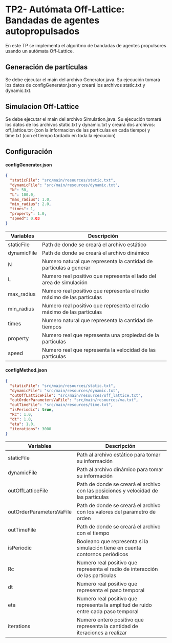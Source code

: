 # TP2- Autómata Off-Lattice: Bandadas de agentes autopropulsados

En este TP se implementa el algoritmo de bandadas de agentes propulsores usando un autómata Off-Lattice.

## Generación de partículas

Se debe ejecutar el main del archivo Generator.java. Su ejecución tomará los datos de configGenerator.json y creará
los archivos static.txt y dynamic.txt.

## Simulacion Off-Lattice

Se debe ejecutar el main del archivo Simulation.java. Su ejecución tomará los datos de los archivos static.txt y dynamic.txt
y creará dos archivos: off_lattice.txt (con la informacion de las particulas en cada tiempo) y time.txt (con el tiempo tardado
en toda la ejecucion)

## Configuración

#### configGenerator.json 

``` json
{
  "staticFile": "src/main/resources/static.txt",
  "dynamicFile": "src/main/resources/dynamic.txt",
  "N": 50,
  "L": 100.0,
  "max_radius": 1.0,
  "min_radius": 2.0,
  "times": 1,
  "property": 1.0,
  "speed": 0.03
}
```

| Variables    | Descripción                                                           |
|--------------|-----------------------------------------------------------------------|
| staticFile   | Path de donde se creará el archivo estático                           | 
| dynamicFile  | Path de donde se creará el archivo dinámico                           | 
| N            | Numero natural que representa la cantidad de partículas a generar     | 
| L            | Numero real positivo que representa el lado del area de simulación    | 
| max_radius   | Numero real positivo que representa el radio máximo de las partículas | 
| min_radius   | Numero real positivo que representa el radio máximo de las partículas | 
| times        | Numero natural que representa la cantidad de tiempos                  |
| property     | Numero real que representa una propiedad de la particulas             |   
| speed        | Numero real que representa la velocidad de las particulas             |      
 
#### configMethod.json 

``` json
{
  "staticFile": "src/main/resources/static.txt",
  "dynamicFile": "src/main/resources/dynamic.txt",
  "outOffLatticeFile": "src/main/resources/off_lattice.txt",
  "outOrderParametersVaFile": "src/main/resources/va.txt",
  "outTimeFile": "src/main/resources/time.txt",
  "isPeriodic": true,
  "Rc": 1.0,
  "dt": 1.0,
  "eta": 1.0,
  "iterations": 3000
}
```

| Variables                 | Descripción                                                                          |
|---------------------------|--------------------------------------------------------------------------------------|
| staticFile                | Path al archivo estático para tomar su información                                   | 
| dynamicFile               | Path al archivo dinámico para tomar su información                                   | 
| outOffLatticeFile         | Path de donde se creará el archivo con las posiciones y velocidad de las particulas  | 
| outOrderParametersVaFile  | Path de donde se creará el archivo con los valores del parametro de orden            | 
| outTimeFile               | Path de donde se creará el archivo con el tiempo                                     | 
| isPeriodic                | Booleano que representa si la simulación tiene en cuenta contornos periódicos        | 
| Rc                        | Numero real positivo que representa el radio de interacción de las partículas        | 
| dt                        | Numero real positivo que representa el paso temporal                                 | 
| eta                       | Numero real positivo que representa la amplitud de ruido entre cada paso temporal    | 
| iterations                | Numero entero positivo que representa la cantidad de iteraciones a realizar          | 
 